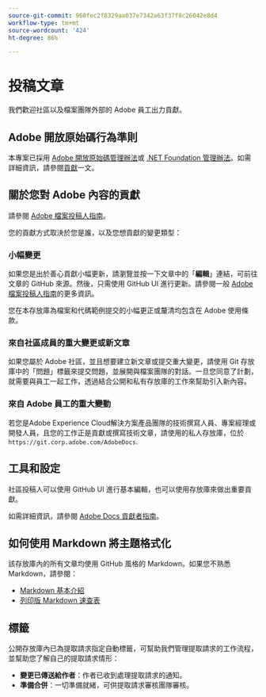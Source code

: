 ```yaml
---
source-git-commit: 960fec2f8329aa037e7342a63f37f8c26042e8d4
workflow-type: tm+mt
source-wordcount: '424'
ht-degree: 86%

---
```

# 投稿文章

我們歡迎社區以及檔案團隊外部的 Adobe 員工出力貢獻。

## Adobe 開放原始碼行為準則

本專案已採用 [Adobe 開放原始碼管理辦法](code-of-conduct.md)或 [.NET Foundation 管理辦法](https://dotnetfoundation.org/code-of-conduct)。如需詳細資訊，請參閱[貢獻](contributing.md)一文。

## 關於您對 Adobe 內容的貢獻

請參閱 [Adobe 檔案投稿人指南](https://experienceleague.adobe.com/docs/contributor/contributor-guide/introduction.html)。

您的貢獻方式取決於您是誰，以及您想貢獻的變更類型：

### 小幅變更

如果您是出於善心貢獻小幅更新，請瀏覽並按一下文章中的「**編輯**」連結，可前往文章的 GitHub 來源。然後，只需使用 GitHub UI 進行更新。請參閱一般 [Adobe 檔案投稿人指南](https://experienceleague.adobe.com/docs/contributor/contributor-guide/introduction.html)的更多資訊。

您在本存放庫為檔案和代碼範例提交的小幅更正或釐清均包含在 Adobe 使用條款。

### 來自社區成員的重大變更或新文章

如果您屬於 Adobe 社區，並且想要建立新文章或提交重大變更，請使用 Git 存放庫中的「問題」標籤來提交問題，並展開與檔案團隊的對話。一旦您同意了計劃，就需要與員工一起工作，透過結合公開和私有存放庫的工作來幫助引入新內容。

<!--
If you submit a pull request with significant changes to documentation and code examples, you'll see a message in the pull request asking you to submit an online contribution license agreement (CLA). We need you to complete the online form before we can review your pull request.
-->

### 來自 Adobe 員工的重大變動

若您是Adobe Experience Cloud解決方案產品團隊的技術撰寫人員、專案經理或開發人員，且您的工作正是貢獻或撰寫技術文章，請使用的私人存放庫，位於 `https://git.corp.adobe.com/AdobeDocs`.

<!--Employees from other parts of the Adobe world should use the public repo for minor updates.-->

## 工具和設定

社區投稿人可以使用 GitHub UI 進行基本編輯，也可以使用存放庫來做出重要貢獻。

如需詳細資訊，請參閱 [Adobe Docs 貢獻者指南](https://experienceleague.adobe.com/docs/contributor/contributor-guide/introduction.html)。

## 如何使用 Markdown 將主題格式化

該存放庫內的所有文章均使用 GitHub 風格的 Markdown。如果您不熟悉 Markdown，請參閱：

* [Markdown 基本介紹](https://help.github.com/articles/getting-started-with-writing-and-formatting-on-github/)
* [列印版 Markdown 速查表](https://guides.github.com/pdfs/markdown-cheatsheet-online.pdf)

## 標籤

公開存放庫內已為提取請求指定自動標籤，可幫助我們管理提取請求的工作流程，並幫助您了解自己的提取請求情形：

* **變更已傳送給作者**：作者已收到處理提取請求的通知。
* **準備合併**：一切準備就緒，可供提取請求審核團隊審核。
